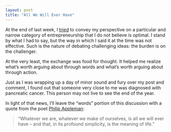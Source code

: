 ```yaml
---
layout: post
title: "All We Will Ever Have"
---
```





At the end of last week, I [tried](http://al3x.net/2011/03/18/not-a-waste.html) to convey my perspective on a particular and narrow category of entrepreneurship that I do not believe is optimal. I stand by what I had to say, but the way in which I said it at the time was not effective. Such is the nature of debating challenging ideas: the burden is on the challenger.

At the very least, the exchange was food for thought. It helped me realize what’s worth arguing about through words and what’s worth arguing about through action.

Just as I was wrapping up a day of minor sound and fury over my post and comment, I found out that someone very close to me was diagnosed with pancreatic cancer. This person may not live to see the end of the year.

In light of that news, I’ll leave the “words” portion of this discussion with a quote from the poet [Philip Appleman](http://en.wikipedia.org/wiki/Philip_Appleman):

> “Whatever we are, whatever we make of ourselves, is all we will ever have – and that, in its profound simplicity, is the meaning of life.”
